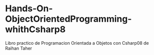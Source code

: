 # Hands-On-ObjectOrientedProgramming-whithCsharp8
Libro practico de Programacion Orientada a Objetos con Csharp08 de Raihan Taher
